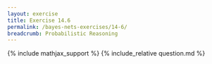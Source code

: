 ```yaml
---
layout: exercise
title: Exercise 14.6
permalink: /bayes-nets-exercises/14-6/
breadcrumb: Probabilistic Reasoning
---
```


{% include mathjax_support %}
{% include_relative question.md %}
